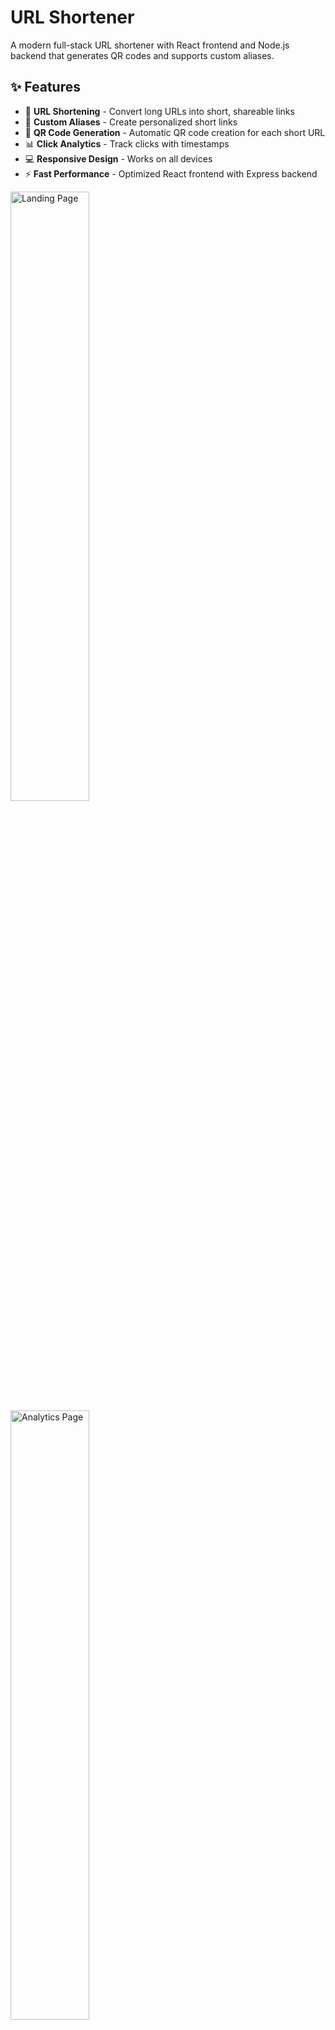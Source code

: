 # URL Shortener

A modern full-stack URL shortener with React frontend and Node.js backend that generates QR codes and supports custom aliases.

## ✨ Features

- 🔗 **URL Shortening** - Convert long URLs into short, shareable links
- 🎨 **Custom Aliases** - Create personalized short links
- 📱 **QR Code Generation** - Automatic QR code creation for each short URL
- 📊 **Click Analytics** - Track clicks with timestamps
- 💻 **Responsive Design** - Works on all devices
- ⚡ **Fast Performance** - Optimized React frontend with Express backend

<img src="./frontend/src/assets/shorten.jpeg" alt="Landing Page" width="50%">
<img src="./frontend/src/assets/stat.jpeg" alt="Analytics Page" width="50%">

## 🛠️ Tech Stack

### Frontend
- **React** - UI library
- **Vite** - Build tool and dev server
- **Axios** - HTTP client
- **CSS3** - Modern styling with gradients
- **FontAwesome** - Icons

### Backend
- **Node.js** - JavaScript runtime
- **Express.js** - Web framework
- **MongoDB** - Database
- **Mongoose** - ODM for MongoDB
- **QRCode** - QR code generation
- **Nanoid** - Short ID generation

## 📁 Project Structure

```
URL-Shortener/
├── backend/                    # Node.js Express API
│   ├── config/
│   │   └── db.js              # Database connection
│   ├── controllers/
│   │   └── urlController.js   # URL logic & QR generation
│   ├── models/
│   │   └── url.js            # MongoDB schema
│   ├── routes/
│   │   └── urlRoute.js       # API routes
│   ├── services/
│   │   └── urlValidation.js  # URL validation
│   ├── index.js              # Main server file
│   ├── package.json          # Backend dependencies
│   └── .env                  # Environment variables
├── frontend/                   # React application
│   ├── src/
│   │   ├── components/       # React components
│   │   ├── utils/           # Utility functions
│   │   ├── App.jsx          # Main App component
│   │   └── main.jsx         # Entry point
│   ├── index.html           # HTML template
│   ├── package.json         # Frontend dependencies
│   └── vite.config.js       # Vite configuration
├── package.json             # Root package.json
└── .gitignore              # Git ignore file
```

## 🚀 Getting Started

### Prerequisites
- Node.js 18+ installed
- MongoDB Atlas account (free tier available)

### Installation

1. **Clone the repository**
   ```bash
   git clone https://github.com/Ritam369/URL-Shortener.git
   cd URL-Shortener
   ```

2. **Install dependencies**
   ```bash
   npm run install-all
   ```

3. **Set up environment variables**
   Create `backend/.env` file:
   ```env
   PORT=5000
   MONGO_URI=your_mongodb_connection_string
   ```

4. **Start development servers**
   ```bash
   npm run dev
   ```

   This starts both:
   - Frontend: http://localhost:5173
   - Backend: http://localhost:5000

## 📝 Available Scripts

```bash
# Install all dependencies (frontend + backend)
npm run install-all

# Start both servers in development mode
npm run dev

# Start only backend server
npm run dev-backend

# Start only frontend server
npm run dev-frontend

# Build frontend for production
npm run build

# Start backend in production mode
npm start
```

## 🔧 Environment Setup

### MongoDB Atlas
1. Create account at [mongodb.com/atlas](https://www.mongodb.com/atlas)
2. Create a cluster (free tier available)
3. Create database user and get connection string
4. Add connection string to `backend/.env`

## 📱 API Endpoints

- `POST /api/shorten` - Create short URL
- `GET /api/stats/:shortId` - Get URL statistics
- `GET /:shortId` - Redirect to original URL

## 🎨 Usage

1. Enter a long URL in the input field
2. Optionally add a custom alias
3. Click "Shorten URL"
4. Get your short link and QR code
5. Share and track clicks!

## 🚀 Future Plans

### � Deployment & Infrastructure
1. **Vercel Deployment** - Deploy the full-stack application to Vercel for global accessibility
2. **Custom Domain** - Set up a custom domain
3. **CDN Integration** - Implement CDN for faster QR code image delivery
4. **Performance Monitoring** - Add analytics for server response times and uptime monitoring

### 🔐 Security & Authentication
5. **User Authentication** - Add user registration/login system with JWT tokens
6. **Private URLs** - Allow users to create password-protected short links
7. **URL Expiration** - Add expiry dates for short URLs with automatic cleanup

### 📊 Analytics & Insights
8. **Advanced Analytics Dashboard** - Detailed click analytics with graphs and charts
9. **Device Analytics** - Monitor clicks by device type (mobile/desktop/tablet)

### 🎨 UI/UX Enhancements
10. **Dark/Light Theme** - Toggle between dark and light mode
11. **Mobile App** - React Native mobile application for iOS and Android

### 🔗 Additional Features
12. **QR Code Customization** - Allow custom colors, logos, and styles for QR codes
13. **Link Categories** - Organize URLs into folders/categories
14. **Team Collaboration** - Multi-user workspaces for teams
15. **Browser Extension** - Chrome/Firefox extension for quick URL shortening
16. **Webhook Integration** - Send notifications when URLs are clicked

### 🌟 Next Immediate Goals
- [ ] Deploy to Vercel with environment variables
- [ ] Set up MongoDB Atlas production database
- [ ] Implement user authentication system
- [ ] Add comprehensive analytics dashboard
- [ ] Create API documentation 

## 👨‍💻 Author

Made with ❤️ using React and Node.js by **[Ritam Saha](https://github.com/Ritam369)**